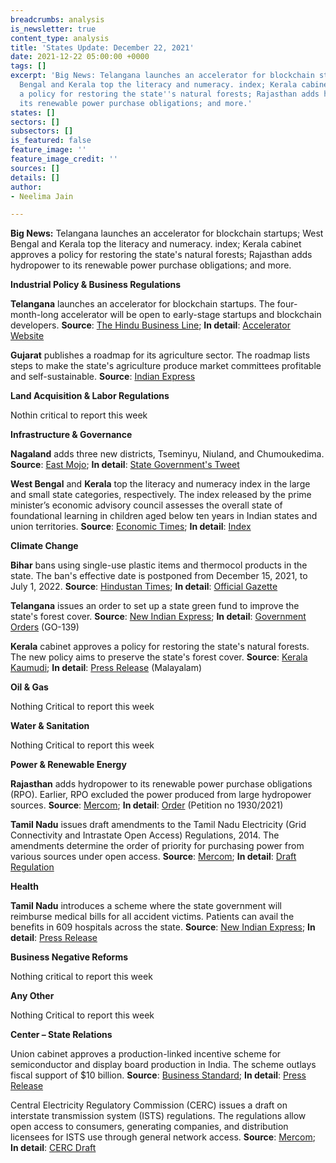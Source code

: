 ```yaml
---
breadcrumbs: analysis
is_newsletter: true
content_type: analysis
title: 'States Update: December 22, 2021'
date: 2021-12-22 05:00:00 +0000
tags: []
excerpt: 'Big News: Telangana launches an accelerator for blockchain startups; West
  Bengal and Kerala top the literacy and numeracy. index; Kerala cabinet approves
  a policy for restoring the state''s natural forests; Rajasthan adds hydropower to
  its renewable power purchase obligations; and more.'
states: []
sectors: []
subsectors: []
is_featured: false
feature_image: ''
feature_image_credit: ''
sources: []
details: []
author:
- Neelima Jain

---
```

**Big News:** Telangana launches an accelerator for blockchain startups; West Bengal and Kerala top the literacy and numeracy. index; Kerala cabinet approves a policy for restoring the state's natural forests; Rajasthan adds hydropower to its renewable power purchase obligations; and more.

**Industrial Policy & Business Regulations**

**Telangana** launches an accelerator for blockchain startups. The four-month-long accelerator will be open to early-stage startups and blockchain developers. **Source**: [The Hindu Business Line](https://www.thehindubusinessline.com/news/telangana-coinswitch-kuber-and-lumos-labs-roll-out-india-blockchain-accelerator/article37980174.ece); **In detail**: [Accelerator Website](https://blockchaindistrict.telangana.gov.in/tblock/)

**Gujarat** publishes a roadmap for its agriculture sector. The roadmap lists steps to make the state's agriculture produce market committees profitable and self-sustainable. **Source**: [Indian Express](https://indianexpress.com/article/cities/ahmedabad/gujarat-govt-roadmap-agri-sector-development-apmc-7674576/)

**Land Acquisition & Labor Regulations**

Nothin critical to report this week

**Infrastructure & Governance**

**Nagaland** adds three new districts, Tseminyu, Niuland, and Chumoukedima. **Source**: [East Mojo](https://www.eastmojo.com/nagaland/2021/12/18/nagaland-gets-three-new-districts-ahead-of-2023-polls/); **In detail**: [State Government's Tweet](https://twitter.com/MyGovNagaland)

**West Bengal** and **Kerala** top the literacy and numeracy index in the large and small state categories, respectively. The index released by the prime minister’s economic advisory council assesses the overall state of foundational learning in children aged below ten years in Indian states and union territories. **Source**: [Economic Times](https://economictimes.indiatimes.com/industry/services/education/foundational-literacy-index-west-bengal-tops-chart-bihar-at-bottom-in-large-states-category/articleshow/88323417.cms); **In detail**: [Index](https://competitiveness.in/report-on-state-of-foundational-literacy-and-numeracy-in-india/)

**Climate Change**

**Bihar** bans using single-use plastic items and thermocol products in the state. The ban's effective date is postponed from December 15, 2021, to July 1, 2022. **Source**: [Hindustan Times](https://www.hindustantimes.com/cities/patna-news/bihar-govt-revises-decision-plastic-ban-to-be-effective-from-july-2022-101639732734454.html); **In detail**: [Official Gazette](https://state.bihar.gov.in/forest/cache/36/21-Dec-21/SHOW_DOCS/single%20use%20plasticguide%20line.PDF)

**Telangana** issues an order to set up a state green fund to improve the state's forest cover. **Source**: [New Indian Express](https://www.newindianexpress.com/states/telangana/2021/dec/17/govt-issues-orders-to-set-up-telangana-green-fund-2396435.html); **In detail**: [Government Orders](https://goir.telangana.gov.in/) (GO-139)

**Kerala** cabinet approves a policy for restoring the state's natural forests. The new policy aims to preserve the state's forest cover. **Source**: [Kerala Kaumudi](https://keralakaumudi.com/en/news/news.php?id=708754&u=kerala-govt-announces-policy-for-forest-restoration-with-community-participation); **In detail**: [Press Release](https://forest.kerala.gov.in/images/press/December2021/Press_release_15-12.pdf) (Malayalam)

**Oil & Gas**

Nothing Critical to report this week

**Water & Sanitation**

Nothing Critical to report this week

**Power & Renewable Energy**

**Rajasthan** adds hydropower to its renewable power purchase obligations (RPO). Earlier, RPO excluded the power produced from large hydropower sources. **Source**: [Mercom](https://mercomindia.com/rajasthan-adds-hydropower-renewable-targets/); **In detail**: [Order](https://rerc.rajasthan.gov.in/rerc-user-files/office-orders) (Petition no 1930/2021)

**Tamil Nadu** issues draft amendments to the Tamil Nadu Electricity (Grid Connectivity and Intrastate Open Access) Regulations, 2014. The amendments determine the order of priority for purchasing power from various sources under open access. **Source**: [Mercom](https://mercomindia.com/tamil-nadu-proposes-priority-buying-power-various-sources-open-access/); **In detail**: [Draft Regulation](http://www.tnerc.gov.in/PressRelease/files/PR-021220211536Eng.pdf)

**Health**

**Tamil Nadu** introduces a scheme where the state government will reimburse medical bills for all accident victims. Patients can avail the benefits in 609 hospitals across the state. **Source**: [New Indian Express](https://www.newindianexpress.com/states/tamil-nadu/2021/dec/19/tamil-nadu-chief-minister-mk-stalin-launches-scheme-to-cover-road-accident-victims-treatment-for-48-hours-2397226.html); **In detail**: [Press Release](https://cms.tn.gov.in/sites/default/files/press_release/pr181221_2.jpg)

**Business Negative Reforms**

Nothing critical to report this week

**Any Other**

Nothing Critical to report this week

**Center – State Relations**

Union cabinet approves a production-linked incentive scheme for semiconductor and display board production in India. The scheme outlays fiscal support of $10 billion. **Source**: [Business Standard](https://www.business-standard.com/article/pti-stories/cabinet-approves-rs-76-000-cr-pli-scheme-for-semiconductor-manufacturing-121121500772_1.html); **In detail**: [Press Release](https://pib.gov.in/PressReleasePage.aspx?PRID=1781724)

Central Electricity Regulatory Commission (CERC) issues a draft on interstate transmission system (ISTS) regulations. The regulations allow open access to consumers, generating companies, and distribution licensees for ISTS use through general network access. **Source**: [Mercom](https://mercomindia.com/open-access-renewable-energy-generators/); **In detail**: [CERC Draft](https://cercind.gov.in/2021/draft_reg/Draft-CGNA-Regulations.pdf)

